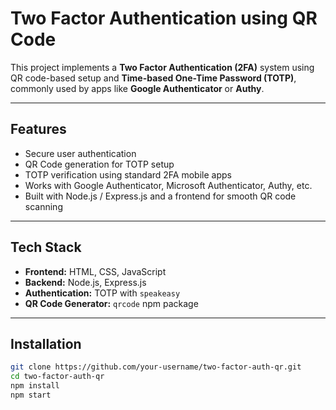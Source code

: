 #  Two Factor Authentication using QR Code

This project implements a **Two Factor Authentication (2FA)** system using QR code-based setup and **Time-based One-Time Password (TOTP)**, commonly used by apps like **Google Authenticator** or **Authy**.

---

##  Features

- Secure user authentication
- QR Code generation for TOTP setup
- TOTP verification using standard 2FA mobile apps
- Works with Google Authenticator, Microsoft Authenticator, Authy, etc.
- Built with Node.js / Express.js and a frontend for smooth QR code scanning

---

##  Tech Stack

- **Frontend:** HTML, CSS, JavaScript
- **Backend:** Node.js, Express.js
- **Authentication:** TOTP with `speakeasy`
- **QR Code Generator:** `qrcode` npm package

---

##  Installation

```bash
git clone https://github.com/your-username/two-factor-auth-qr.git
cd two-factor-auth-qr
npm install
npm start
